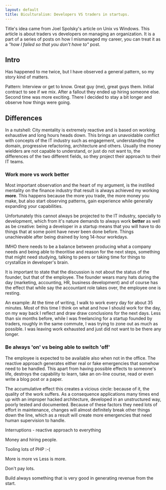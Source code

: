 ```yaml
---
layout: default
title: Biculturalism: Developers VS traders in startups.
---
```


Title's idea came from Joel Spolsky's article on Unix vs Windows. This article is about traders vs developers on managing an organization. It is a part of a series of posts on how I mismanaged my career, you can treat it as a *"how I failed so that you don't have to"* post.

## Intro

Has happened to me twice, but I have observed a general pattern, so my story kind of matters.

Pattern: Interview or get to know. Great guy (me), great guys them. Initial contract to see if we mix. After a fallout they ended up hiring someone else. Second time was more exciting. There I decided to stay a bit longer and observe how things were going.

## Differences

In a nutshell: City mentality is extremely reactive and is based on working exhaustive and long hours heads down. This brings an unavoidable conflict with concepts of the IT industry such as engagement, understanding the domain, progressive refactoring, architecture and others. Usually the money wielders are not capable to understand, or just do not want to, the differences of the two different fields, so they project their approach to their IT teams.

### Work more vs work better

Most important observation and the heart of my argument, is the instilled mentality on the finance industry that result is always achieved my working **more**. This happens because the more you trade, the more money you make, but also start observing patterns, gain experience while generally expanding your capabilities.

Unfortunately this cannot always be projected to the IT industry, specially to development, which from it's nature demands to always work **better** as well as be creative: being a developer in a startup means that you will have to do things that at some point have never been done before. Things unachievable after being drained by long 14-hour workdays.

IMHO there needs to be a balance between producing what a company needs and being able to theoritise and reason for the next steps, something that might need studying, talking to peers or taking time for things to crystallize in developer's brain.

It is important to state that the discussion is not about the status of the founder, but that of the employee. The founder wears many hats during the day (marketing, accounting, HR, business development) and of course has the effect that while say the accountant role takes over, the employee one is resting.

An example: At the time of writing, I walk to work every day for about 35 minutes. Most of this time I think on what and how I should work for the day, on my way back I reflect and draw draw conclusions for the next days. Less than six months before, while I was freelancing for a startup founded by traders, roughly in the same commute, I was trying to zone out as much as possible. I was leaving work exhausted and just did not want to be there any longer.

### Be always 'on' vs being able to switch 'off'

The employee is expected to be available also when not in the office. The reactive approach generates either real or fake emergencies that somehow need to be handled. This apart from having possible effects to someone's life, destroys the capability to learn, take an on-line course, read or even write a blog post or a paper.

The accumulative effect this creates a vicious circle: because of it, the quality of the work suffers. As a consequence applications many times end up with an improper hacked architecture, developed in an unstructured way, poorly tested and documented. Because of these factors they need lots of effort in maintenance, changes will almost definitely break other things down the line, which as a result will create more emergencies that need human supervision to handle.

Interruptions - reactive approach to everything

Money and hiring people.

Tooling lots of PHP :-(

More is more vs Less is more.

Don't pay lots.

Build always something that is very good in generating revenue from the start.

